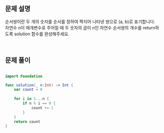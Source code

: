 
## 문제 설명
순서쌍이란 두 개의 숫자를 순서를 정하여 짝지어 나타낸 쌍으로 (a, b)로 표기합니다. 자연수 n이 매개변수로 주어질 때 두 숫자의 곱이 n인 자연수 순서쌍의 개수를 return하도록 solution 함수를 완성해주세요.

<br>

## 문제 풀이

```swift

import Foundation

func solution(_ n:Int) -> Int {
    var count = 0
    
    for i in 1...n {
        if n % i == 0 {
            count += 1
        }
    }
    return count
}

```

